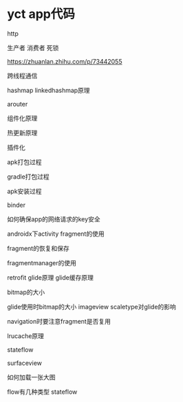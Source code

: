 # yct app代码

http

生产者 消费者 死锁

https://zhuanlan.zhihu.com/p/73442055

跨线程通信

hashmap linkedhashmap原理



arouter

组件化原理

热更新原理

插件化

apk打包过程

gradle打包过程

apk安装过程

binder 

如何确保app的网络请求的key安全




androidx下activity fragment的使用

fragment的恢复和保存

fragmentmanager的使用

retrofit glide原理 glide缓存原理

bitmap的大小

glide使用时bitmap的大小 imageview scaletype对glide的影响

navigation时要注意fragment是否复用

  lrucache原理

stateflow

surfaceview

如何加载一张大图

flow有几种类型 stateflow



